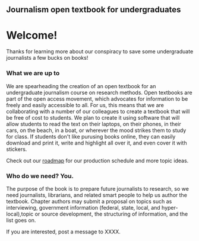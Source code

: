 ## Journalism open textbook for undergraduates
# Welcome!
Thanks for learning more about our conspiracy to save some undergraduate journalists a few bucks on books!  

### What we are up to
We are spearheading the creation of an open textbook for an undergraduate journalism course on research methods. Open textbooks are part of the open access movement, which advocates for information to be freely and easily accessible to all. For us, this means that we are collaborating with a number of our colleagues to create a textbook that will be free of cost to students. We plan to create it using software that will allow students to read the text on their laptops, on their phones, in their cars, on the beach, in a boat, or wherever the mood strikes them to study for class. If students don't like purusing books online, they can easily download and print it, write and highlight all over it, and even cover it with stickers. 

Check out our [roadmap](roadmap.md) for our production schedule and more topic ideas. 

### Who do we need? You. 

The purpose of the book is to prepare future journalists to research, so we need journalists, librarians, and related smart people to help us author the textbook. Chapter authors may submit a proposal on topics such as interviewing, government information (federal, state, local, and hyper-local),topic or source development, the structuring of information, and the list goes on. 

If you are interested, post a message to XXXX. 
  

